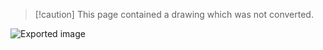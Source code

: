 > [!caution] This page contained a drawing which was not converted.   

![Exported image](Exported%20image%2020250404144848-0.png)
